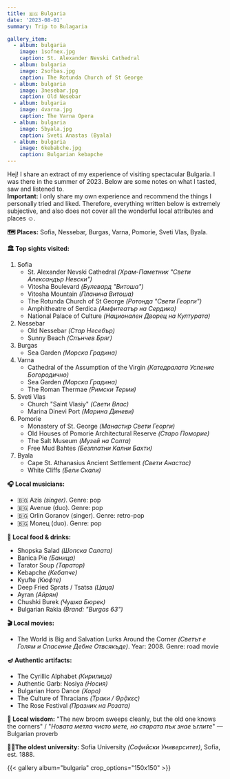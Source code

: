 ```yaml
---
title: 🇧🇬 Bulgaria 
date: '2023-08-01'
summary: Trip to Bulagaria

gallery_item:
  - album: bulgaria
    image: 1sofnex.jpg
    caption: St. Alexander Nevski Cathedral
  - album: bulgaria
    image: 2sofbas.jpg
    caption: The Rotunda Church of St George
  - album: bulgaria
    image: 3nesebar.jpg
    caption: Old Nesebar
  - album: bulgaria
    image: 4varna.jpg
    caption: The Varna Opera
  - album: bulgaria
    image: 5byala.jpg
    caption: Sveti Anastas (Byala)
  - album: bulgaria
    image: 6kebabche.jpg
    caption: Bulgarian kebapche
---
```

Hej! I share an extract of my experience of visiting spectacular Bulgaria. I was there in the summer of 2023. Below are some notes on what I tasted, saw and listened to.<br>
<b>Important:</b> I only share my own experience and recommend the things I personally tried and liked. Therefore, everything written below is extremely subjective, and also does not cover all the wonderful local attributes and places ☺️.

<b>🗺 Places:</b> Sofia, Nessebar, Burgas, Varna, Pomorie, Sveti Vlas, Byala.<br>

<b>🏛 Top sights visited: </b>
1. Sofia
    - St. Alexander Nevski Cathedral <i>(Храм-Паметник "Свети Александър Невски")</i>
    - Vitosha Boulevard <i>(Булевард "Витоша")</i>
    - Vitosha Mountain <i>(Планина Витоша)</i>
    - The Rotunda Church of St George <i>(Ротонда "Свети Георги")</i>
    - Amphitheatre of Serdica <i>(Амфитеатър на Сердика)</i>
    - National Palace of Culture <i>(Национален Дворец на Културата)</i>
2. Nessebar
    - Old Nessebar <i>(Стар Несебър)</i>
    - Sunny Beach <i>(Слънчев Бряг)</i>
3. Burgas
    - Sea Garden <i>(Морска Градина)</i>
4. Varna
    - Cathedral of the Assumption of the Virgin <i>(Катедралата Успение Богородично)</i>
    - Sea Garden <i>(Морска Градина)</i>
    - The Roman Thermae <i>(Римски Терми)</i>
5. Sveti Vlas
    - Church "Saint Vlasiy" <i>(Свети Влас)</i>
    - Marina Dinevi Port <i>(Марина Диневи)</i>
6. Pomorie
    - Monastery of St. George <i>(Манастир Свети Георги)</i>
    - Old Houses of Pomorie Architectural Reserve <i>(Старо Поморие)</i>
    - The Salt Museum <i>(Музей на Солта)</i>
    - Free Mud Bahtes <i>(Безплатни Кални Бахти)</i>
7. Byala
    - Cape St. Athanasius Ancient Settlement <i>(Свети Анастас)</i>
    - White Cliffs <i>(Бели Cкали)</i>
   

<b>🎧 Local musicians: </b>
- 🇧🇬 Azis <i>(singer)</i>. Genre: pop
- 🇧🇬 Avenue (duo). Genre: pop
- 🇧🇬 Orlin Goranov (singer). Genre: retro-pop
- 🇧🇬 Молец (duo). Genre: pop


<b>🥘 Local food & drinks: </b>
- Shopska Salad <i>(Шопска Салата)</i>
- Banica Pie <i>(Баница)</i>
- Tarator Soup <i>(Таратор)</i>
- Kebapche <i>(Кебапче)</i>
- Kyufte <i>(Кюфте)</i>
- Deep Fried Sprats / Tsatsa <i>(Цаца)</i>
- Ayran <i>(Айрян)</i>
- Chushki Burek <i>(Чушка Бюрек)</i>
- Bulgarian Rakia <i>(Brand: "Burgas 63")</i>


<b>🎬 Local movies:</b>
- The World is Big and Salvation Lurks Around the Corner <i>(Светът е Голям и Спасение Дебне Отвсякъде)</i>. Year: 2008. Genre: road movie


<b>🪔 Authentic artifacts:</b>
- The Cyrillic Alphabet <i>(Кирилица)</i>
- Authentic Garb: Nosiya <i>(Носия)</i>
- Bulgarian Horo Dance <i>(Хоро)</i>
- The Culture of Thracians <i>(Траки / Θρᾷκες)</i>
- The Rose Festival <i>(Празник на Розата)</i>

<b>🦉 Local wisdom:</b> "The new broom sweeps cleanly, but the old one knows the corners" / "<i>Новата метла чисто мете, но старата пък знае ъглите</i>" — Bulgarian proverb


<b>👨‍🎓The oldest university:</b> Sofia University <i>(Софийски Университет)</i>, Sofia, est. 1888.  


{{< gallery album="bulgaria" crop_options="150x150" >}}
   

